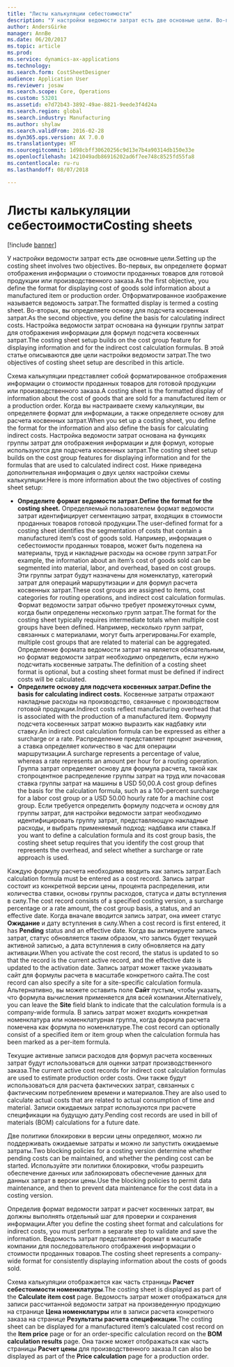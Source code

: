 ```yaml
---
title: "Листы калькуляции себестоимости"
description: "У настройки ведомости затрат есть две основные цели. Во-первых, вы определяете формат отображения информации о стоимости проданных товаров для готовой продукции или производственного заказа. Отформатированное изображение называется ведомость затрат. Во-вторых, вы определяете основу для подсчета косвенных затрат. Настройка ведомости затрат основана на функции группы затрат для отображения информации для формул подсчета косвенных затрат. В этой статье описываются две цели настройки ведомости затрат."
author: AndersGirke
manager: AnnBe
ms.date: 06/20/2017
ms.topic: article
ms.prod: 
ms.service: dynamics-ax-applications
ms.technology: 
ms.search.form: CostSheetDesigner
audience: Application User
ms.reviewer: josaw
ms.search.scope: Core, Operations
ms.custom: 53201
ms.assetid: e7d72b43-3892-49ae-8821-9eede3f4d24a
ms.search.region: global
ms.search.industry: Manufacturing
ms.author: shylaw
ms.search.validFrom: 2016-02-28
ms.dyn365.ops.version: AX 7.0.0
ms.translationtype: HT
ms.sourcegitcommit: 1d98cbff30620256c9d13e7b4a90314db150e33e
ms.openlocfilehash: 1421049adb86916202ad6f7ee748c8525fd55fa8
ms.contentlocale: ru-ru
ms.lasthandoff: 08/07/2018

---
```


# <a name="costing-sheets"></a><span data-ttu-id="f4076-108">Листы калькуляции себестоимости</span><span class="sxs-lookup"><span data-stu-id="f4076-108">Costing sheets</span></span>

[!include [banner](../includes/banner.md)]

<span data-ttu-id="f4076-109">У настройки ведомости затрат есть две основные цели.</span><span class="sxs-lookup"><span data-stu-id="f4076-109">Setting up the costing sheet involves two objectives.</span></span> <span data-ttu-id="f4076-110">Во-первых, вы определяете формат отображения информации о стоимости проданных товаров для готовой продукции или производственного заказа.</span><span class="sxs-lookup"><span data-stu-id="f4076-110">As the first objective, you define the format for displaying cost of goods sold information about a manufactured item or production order.</span></span> <span data-ttu-id="f4076-111">Отформатированное изображение называется ведомость затрат.</span><span class="sxs-lookup"><span data-stu-id="f4076-111">The formatted display is termed a costing sheet.</span></span> <span data-ttu-id="f4076-112">Во-вторых, вы определяете основу для подсчета косвенных затрат.</span><span class="sxs-lookup"><span data-stu-id="f4076-112">As the second objective, you define the basis for calculating indirect costs.</span></span> <span data-ttu-id="f4076-113">Настройка ведомости затрат основана на функции группы затрат для отображения информации для формул подсчета косвенных затрат.</span><span class="sxs-lookup"><span data-stu-id="f4076-113">The costing sheet setup builds on the cost group feature for displaying information and for the indirect cost calculation formulas.</span></span> <span data-ttu-id="f4076-114">В этой статье описываются две цели настройки ведомости затрат.</span><span class="sxs-lookup"><span data-stu-id="f4076-114">The two objectives of costing sheet setup are described in this article.</span></span> 

<span data-ttu-id="f4076-115">Схема калькуляции представляет собой форматированное отображения информации о стоимости проданных товаров для готовой продукции или производственного заказа.</span><span class="sxs-lookup"><span data-stu-id="f4076-115">A costing sheet is the formatted display of information about the cost of goods that are sold for a manufactured item or a production order.</span></span> <span data-ttu-id="f4076-116">Когда вы настраиваете схему калькуляции, вы определяете формат для информации, а также определяете основу для расчета косвенных затрат.</span><span class="sxs-lookup"><span data-stu-id="f4076-116">When you set up a costing sheet, you define the format for the information and also define the basis for calculating indirect costs.</span></span> <span data-ttu-id="f4076-117">Настройка ведомости затрат основана на функциях группы затрат для отображения информации и для формул, которые используются для подсчета косвенных затрат.</span><span class="sxs-lookup"><span data-stu-id="f4076-117">The costing sheet setup builds on the cost group features for displaying information and for the formulas that are used to calculated indirect cost.</span></span> <span data-ttu-id="f4076-118">Ниже приведена дополнительная информация о двух целях настройки схемы калькуляции:</span><span class="sxs-lookup"><span data-stu-id="f4076-118">Here is more information about the two objectives of costing sheet setup:</span></span>
-   <span data-ttu-id="f4076-119">**Определите формат ведомости затрат.**</span><span class="sxs-lookup"><span data-stu-id="f4076-119">**Define the format for the costing sheet.**</span></span> <span data-ttu-id="f4076-120">Определяемый пользователем формат ведомости затрат идентифицирует сегментацию затрат, входящих в стоимости проданных товаров готовой продукции.</span><span class="sxs-lookup"><span data-stu-id="f4076-120">The user-defined format for a costing sheet identifies the segmentation of costs that contain a manufactured item’s cost of goods sold.</span></span> <span data-ttu-id="f4076-121">Например, информация о себестоимости проданных товаров, может быть поделена на материалы, труд и накладные расходы на основе групп затрат.</span><span class="sxs-lookup"><span data-stu-id="f4076-121">For example, the information about an item’s cost of goods sold can be segmented into material, labor, and overhead, based on cost groups.</span></span> <span data-ttu-id="f4076-122">Эти группы затрат будут назначены для номенклатур, категорий затрат для операций маршрутизации и для формул расчета косвенных затрат.</span><span class="sxs-lookup"><span data-stu-id="f4076-122">These cost groups are assigned to items, cost categories for routing operations, and indirect cost calculation formulas.</span></span> <span data-ttu-id="f4076-123">Формат ведомости затрат обычно требует промежуточных сумм, когда были определены несколько групп затрат.</span><span class="sxs-lookup"><span data-stu-id="f4076-123">The format for the costing sheet typically requires intermediate totals when multiple cost groups have been defined.</span></span> <span data-ttu-id="f4076-124">Например, несколько групп затрат, связанных с материалами, могут быть агрегированы.</span><span class="sxs-lookup"><span data-stu-id="f4076-124">For example, multiple cost groups that are related to material can be aggregated.</span></span> <span data-ttu-id="f4076-125">Определение формата ведомости затрат на является обязательным, но формат ведомости затрат необходимо определить, если нужно подсчитать косвенные затраты.</span><span class="sxs-lookup"><span data-stu-id="f4076-125">The definition of a costing sheet format is optional, but a costing sheet format must be defined if indirect costs will be calculated.</span></span>
-   <span data-ttu-id="f4076-126">**Определите основу для подсчета косвенных затрат.**</span><span class="sxs-lookup"><span data-stu-id="f4076-126">**Define the basis for calculating indirect costs.**</span></span> <span data-ttu-id="f4076-127">Косвенные затраты отражают накладные расходы на производство, связанные с производством готовой продукции.</span><span class="sxs-lookup"><span data-stu-id="f4076-127">Indirect costs reflect manufacturing overhead that is associated with the production of a manufactured item.</span></span> <span data-ttu-id="f4076-128">Формулу подсчета косвенных затрат можно выразить как надбавку или ставку.</span><span class="sxs-lookup"><span data-stu-id="f4076-128">An indirect cost calculation formula can be expressed as either a surcharge or a rate.</span></span> <span data-ttu-id="f4076-129">Распределение представляет процент значения, а ставка определяет количество в час для операции маршрутизации.</span><span class="sxs-lookup"><span data-stu-id="f4076-129">A surcharge represents a percentage of value, whereas a rate represents an amount per hour for a routing operation.</span></span> <span data-ttu-id="f4076-130">Группа затрат определяет основу для формула расчета, такой как стопроцентное распределение группы затрат на труд или почасовая ставка группы затрат на машины в USD 50,00.</span><span class="sxs-lookup"><span data-stu-id="f4076-130">A cost group defines the basis for the calculation formula, such as a 100-percent surcharge for a labor cost group or a USD 50.00 hourly rate for a machine cost group.</span></span> <span data-ttu-id="f4076-131">Если требуется определить формулу подсчета и основу для группы затрат, для настройки ведомости затрат необходимо идентифицировать группу затрат, представляющую накладные расходы, и выбрать применяемый подход: надбавка или ставка.</span><span class="sxs-lookup"><span data-stu-id="f4076-131">If you want to define a calculation formula and its cost group basis, the costing sheet setup requires that you identify the cost group that represents the overhead, and select whether a surcharge or rate approach is used.</span></span>

<span data-ttu-id="f4076-132">Каждую формулу расчета необходимо вводить как запись затрат.</span><span class="sxs-lookup"><span data-stu-id="f4076-132">Each calculation formula must be entered as a cost record.</span></span> <span data-ttu-id="f4076-133">Запись затрат состоит из конкретной версии цены, процента распределения, или количества ставки, основы группы расходов, статуса и даты вступления в силу.</span><span class="sxs-lookup"><span data-stu-id="f4076-133">The cost record consists of a specified costing version, a surcharge percentage or a rate amount, the cost group basis, a status, and an effective date.</span></span> <span data-ttu-id="f4076-134">Когда вначале вводится запись затрат, она имеет статус **Ожидание** и дату вступления в силу.</span><span class="sxs-lookup"><span data-stu-id="f4076-134">When a cost record is first entered, it has **Pending** status and an effective date.</span></span> <span data-ttu-id="f4076-135">Когда вы активируете запись затрат, статус обновляется таким образом, что запись будет текущей активной записью, а дата вступления в силу обновляется на дату активации.</span><span class="sxs-lookup"><span data-stu-id="f4076-135">When you activate the cost record, the status is updated to so that the record is the current active record, and the effective date is updated to the activation date.</span></span> <span data-ttu-id="f4076-136">Запись затрат может также указывать сайт для формулы расчета в масштабе конкретного сайта.</span><span class="sxs-lookup"><span data-stu-id="f4076-136">The cost record can also specify a site for a site-specific calculation formula.</span></span> <span data-ttu-id="f4076-137">Альтернативно, вы можете оставить поле **Сайт** пустым, чтобы указать, что формула вычисления применяется для всей компании.</span><span class="sxs-lookup"><span data-stu-id="f4076-137">Alternatively, you can leave the **Site** field blank to indicate that the calculation formula is a company-wide formula.</span></span> <span data-ttu-id="f4076-138">В запись затрат может входить конкретная номенклатура или номенклатурная группа, когда формула расчета помечена как формула по номенклатуре.</span><span class="sxs-lookup"><span data-stu-id="f4076-138">The cost record can optionally consist of a specified item or item group when the calculation formula has been marked as a per-item formula.</span></span> 

<span data-ttu-id="f4076-139">Текущие активные записи расходов для формул расчета косвенных затрат будут использоваться для оценки затрат производственного заказа.</span><span class="sxs-lookup"><span data-stu-id="f4076-139">The current active cost records for indirect cost calculation formulas are used to estimate production order costs.</span></span> <span data-ttu-id="f4076-140">Они также будут использоваться для расчета фактических затрат, связанных с фактическим потреблением времени и материалов.</span><span class="sxs-lookup"><span data-stu-id="f4076-140">They are also used to calculate actual costs that are related to actual consumption of time and material.</span></span> <span data-ttu-id="f4076-141">Записи ожидаемых затрат используются при расчете спецификации на будущую дату.</span><span class="sxs-lookup"><span data-stu-id="f4076-141">Pending cost records are used in bill of materials (BOM) calculations for a future date.</span></span> 

<span data-ttu-id="f4076-142">Две политики блокировки в версии цены определяют, можно ли поддерживать ожидаемые затраты и можно ли запустить ожидаемые затраты.</span><span class="sxs-lookup"><span data-stu-id="f4076-142">Two blocking policies for a costing version determine whether pending costs can be maintained, and whether the pending cost can be started.</span></span> <span data-ttu-id="f4076-143">Используйте эти политики блокировки, чтобы разрешить обеспечение данных или заблокировать обеспечение данных для данных затрат в версии цены.</span><span class="sxs-lookup"><span data-stu-id="f4076-143">Use the blocking policies to permit data maintenance, and then to prevent data maintenance for the cost data in a costing version.</span></span> 

<span data-ttu-id="f4076-144">Определив формат ведомости затрат и расчет косвенных затрат, вы должны выполнять отдельный шаг для проверки и сохранения информации.</span><span class="sxs-lookup"><span data-stu-id="f4076-144">After you define the costing sheet format and calculations for indirect costs, you must perform a separate step to validate and save the information.</span></span> <span data-ttu-id="f4076-145">Ведомость затрат представляет формат в масштабе компании для последовательного отображения информации о стоимости проданных товаров.</span><span class="sxs-lookup"><span data-stu-id="f4076-145">The costing sheet represents a company-wide format for consistently displaying information about the costs of goods sold.</span></span> 

<span data-ttu-id="f4076-146">Схема калькуляции отображается как часть страницы **Расчет себестоимости номенклатуры**.</span><span class="sxs-lookup"><span data-stu-id="f4076-146">The costing sheet is displayed as part of the **Calculate item cost** page.</span></span> <span data-ttu-id="f4076-147">Ведомость затрат может отображаться для записи рассчитанной ведомости затрат на произведенную продукцию на странице **Цена номенклатуры** или в записи расчета конкретного заказа на странице **Результаты расчета спецификации**.</span><span class="sxs-lookup"><span data-stu-id="f4076-147">The costing sheet can be displayed for a manufactured item’s calculated cost record on the **Item price** page or for an order-specific calculation record on the **BOM calculation results** page.</span></span> <span data-ttu-id="f4076-148">Она также может отображаться как часть страницы **Расчет цены** для производственного заказа.</span><span class="sxs-lookup"><span data-stu-id="f4076-148">It can also be displayed as part of the **Price calculation** page for a production order.</span></span>






